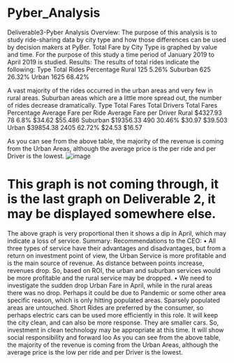 # Pyber_Analysis
Deliverable3-Pyber Analysis
Overview:
The purpose of this analysis is to study ride-sharing data by city type and how those differences can be used by decision makers at PyBer. Total Fare by City Type is graphed by value and time. For the purpose of this study a time period of January 2019 to April 2019 is studied.
Results:
The results of total rides indicate the following:
Type	Total Rides	Percentage
Rural	125	5.26%
Suburban	625	26.32%
Urban	1625	68.42%

A vast majority of the rides occurred in the urban areas and very few in rural areas. Suburban areas which are a little more spread out, the number of rides decrease dramatically.
Type	Total Fares	Total Drivers	Total Fares Percentage	Average Fare per Ride	Average Fare per Driver
Rural	$4327.93	78	6.8%	$34.62	$55.486
Suburban	$19356.33	490	30.46%	$30.97	$39.503
Urban	$39854.38	2405	62.72%	$24.53	$16.57



As you can see from the above table, the majority of the revenue is coming from the Urban Areas, although the average price is the per ride and per Driver is the lowest.
 ![image](https://user-images.githubusercontent.com/78710287/110269730-2c8adb00-7f79-11eb-9352-0e42aa5d4db3.png)
# This graph is not coming through, it is the last graph on Deliverable 2, it may be displayed somewhere else.

The above graph is very proportional then it shows a dip in April, which may indicate a loss of service.
Summary:
Recommendations to the CEO:
•	All three types of service have their advantages and disadvantages, but from a return on investment point of view, the Urban Service is more profitable and is the main source of revenue. As distance between points increase, revenues drop. So, based on ROI, the urban and suburban services would be more profitable and the rural service may be dropped.
•	We need to investigate the sudden drop Urban Fare in April, while in the rural areas there was no drop. Perhaps it could be due to Pandemic or some other area specific reason, which is only hitting populated areas. Sparsely populated areas are untouched.
Short Rides are preferred by the consumer, so perhaps electric cars can be used more efficiently in this role. It will keep the city clean, and can also be more response. They are smaller cars. So, investment in clean technology may be appropriate at this time. It will show social responsibility and forward loo
As you can see from the above table, the majority of the revenue is coming from the Urban Areas, although the average price is the low per ride and per Driver is the lowest.
